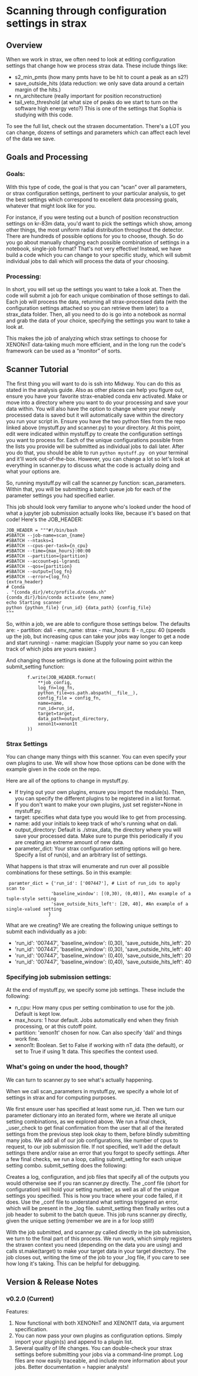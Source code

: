 # Scanning through configuration settings in strax
## Overview
When we work in strax, we often need to look at editing configuration settings that change how we process strax data.
These include things like:
- s2_min_pmts (how many pmts have to be hit to count a peak as an s2?)
- save_outside_hits (data reduction: we only save data around a certain margin of the hits.)
- nn_architecture (really important for position reconstruction)
- tail_veto_threshold (at what size of peaks do we start to turn on the software high energy veto?)
This is one of the settings that Sophia is studying with this code.

To see the full list, check out the straxen documentation. There's a LOT you can change, dozens of settings and parameters which can affect each level of the data we save.

## Goals and Processing
### Goals: 
With this type of code, the goal is that you can “scan” over all parameters, or strax configuration settings, pertinent to your particular analysis, to get the best settings which correspond to excellent data processing goals, whatever that might look like for you.

For instance, if you were testing out a bunch of position reconstruction settings on kr-83m data, you'd want to pick the settings which show, among other things, the most uniform radial distribution throughout the detector.
There are hundreds of possible options for you to choose, though. So do you go about manually changing each possible combination of settings in a notebook, single-job format? That's not very effective! Instead, we have build a code which you can change to your specific study, which will submit individual jobs to dali which will process the data of your choosing.

### Processing: 
In short, you will set up the settings you want to take a look at. Then the code will submit a job for each unique combination of those settings to dali. Each job will process the data, returning all strax-processed data (with the configuration settings attached so you can retrieve them later) to a strax_data folder. Then, all you need to do is go into a notebook as normal and grab the data of your choice, specifying the settings you want to take a look at.

This makes the job of analyzing which strax settings to choose for XENONnT data-taking much more efficient, and in the long run the code's framework can be used as a “monitor” of sorts.

## Scanner Tutorial
The first thing you will want to do is ssh into Midway. You can do this as stated in the analysis guide.
Also as other places can help you figure out, ensure you have your favorite strax-enabled conda env activated.
Make or move into a directory where you want to do your processing and save your data within. You will also have the option to change where your newly processed data is saved but it will automatically save within the directory you run your script in.
Ensure you have the two python files from the repo linked above (mystuff.py and scanner.py) to your directory.
At this point, edit were indicated within mystuff.py to create the configuration settings you want to process for.
Each of the unique configurations possible from the lists you provide will be submitted as individual jobs to dali later.
After you do that, you should be able to run
`python mystuff.py `
on your terminal and it'll work out-of-the-box. However, you can change a lot so let's look at everything in scanner.py to discuss what the code is actually doing and what your options are.

So, running mystuff.py will call the scanner.py function: scan_parameters. Within that, you will be submitting a batch queue job for each of the parameter settings you had specified earlier.

This job should look very familiar to anyone who's looked under the hood of what a jupyter job submission actually looks like, because it's based on that code!
Here's the JOB_HEADER:
```
JOB_HEADER = """#!/bin/bash
#SBATCH --job-name=scan_{name}
#SBATCH --ntasks=1
#SBATCH --cpus-per-task={n_cpu}
#SBATCH --time={max_hours}:00:00
#SBATCH --partition={partition}
#SBATCH --account=pi-lgrandi
#SBATCH --qos={partition}
#SBATCH --output={log_fn}
#SBATCH --error={log_fn}
{extra_header}
# Conda
. "{conda_dir}/etc/profile.d/conda.sh"
{conda_dir}/bin/conda activate {env_name}
echo Starting scanner
python {python_file} {run_id} {data_path} {config_file} 
"""
```
So, within a job, we are able to configure those settings below. The defaults are: - partition: dali - env_name: strax - max_hours: 8 - n_cpu: 40 (speeds up the job, but increasing cpus can take your jobs way longer to get a node and start running) - name: magician (Supply your name so you can keep track of which jobs are yours easier.)

And changing those settings is done at the following point within the submit_setting function:
```
        f.write(JOB_HEADER.format(
            **job_config,
            log_fn=log_fn,
            python_file=os.path.abspath(__file__),
            config_file = config_fn,
            name=name,
            run_id=run_id,
            target=target,
            data_path=output_directory,
            xenon1t=xenon1t
        ))
```

### Strax Settings
You can change many things with this scanner. You can even specify your own plugins to use. We will show how those options can be done with the example given in the code on the repo.

Here are all of the options to change in mystuff.py.

- If trying out your own plugins, ensure you import the module(s). Then, you can specify the different plugins to be registered in a list format.
- If you don't want to make your own plugins, just set register=None in mystuff.py.
- target: specifies what data type you would like to get from processing.
- name: add your initials to keep track of who's running what on dali.
- output_directory: Default is ./strax_data, the directory where you will save your processed data. Make sure to purge this periodically if you are creating an extreme amount of new data.
- parameter_dict: Your strax configuration setting options will go here. Specify a list of run(s), and an arbitrary list of settings.

What happens is that strax will enumerate and run over all possible combinations for these settings.
So in this example:
```
 paramter_dict = {'run_id': ['007447'], # List of run_ids to apply scan to
                 'baseline_window': [(0,30), (0,40)], #An example of a tuple-style setting
                 'save_outside_hits_left': [20, 40], #An example of a single-valued setting
                }      
```
What are we creating? We are creating the following unique settings to submit each individually as a job:

- 'run_id': '007447', 'baseline_window': (0,30), 'save_outside_hits_left': 20
- 'run_id': '007447', 'baseline_window': (0,30), 'save_outside_hits_left': 40
- 'run_id': '007447', 'baseline_window': (0,40), 'save_outside_hits_left': 20
- 'run_id': '007447', 'baseline_window': (0,40), 'save_outside_hits_left': 40

### Specifying job submission settings:
At the end of mystuff.py, we specify some job settings. These include the following:
- n_cpu: How many cpus per setting combination to use for the job. Default is kept low.
- max_hours: 1 hour default. Jobs automatically end when they finish processing, or at this cutoff point.
- partition: 'xenon1t' chosen for now. Can also specify 'dali' and things work fine.
- xenon1t: Boolean. Set to False if working with nT data (the default), or set to True if using 1t data. This specifies the context used.

### What's going on under the hood, though?
We can turn to scanner.py to see what's actually happening.

When we call scan_parameters in mystuff.py, we specify a whole lot of settings in strax and for computing purposes.

We first ensure user has specified at least some run_id.
Then we turn our parameter dictionary into an iterated form, where we iterate all unique setting combinations, as we explored above.
We run a final check, _user_check to get final confirmation from the user that all of the iterated settings from the previous step look okay to them, before blindly submitting many jobs.
We add all of our job configurations, like number of cpus to request, to our job submission file. If not specified, we'll add the default settings there and/or raise an error that you forgot to specify settings.
After a few final checks, we run a loop, calling submit_setting for each unique setting combo.
submit_setting does the following:

Creates a log, configuration, and job files that specify all of the outputs you would otherwise see if you ran scanner.py directly.
The _conf file (short for configuration) will hold your setting number, as well as all of the unique settings you specified. This is how you trace where your code failed, if it does.
Use the _conf file to understand what settings triggered an error, which will be present in the _log file.
submit_setting then finally writes out a job header to submit to the batch queue. This job runs scanner.py directly, given the unique setting (remember we are in a for loop still!)

With the job submitted, and scanner.py called directly in the job submission, we turn to the final part of this process. We run work, which simply registers the straxen context you need (depending on the data you are using) and calls st.make(target) to make your target data in your target directory.
The job closes out, writing the time of the job to your _log file, if you care to see how long it's taking. This can be helpful for debugging.

## Version & Release Notes
### v0.2.0 (Current)
Features: 
1. Now functional with both XENONnT and XENON1T data, via argument specification.
2. You can now pass your own plugins as configuration options. Simply import your plugin(s) and append to a plugin list. 
3. Several quality of life changes. You can double-check your strax settings before submitting your jobs via a command-line prompt. Log files are now easily traceable, and include more information about your jobs. Better documentation = happier analysts!
